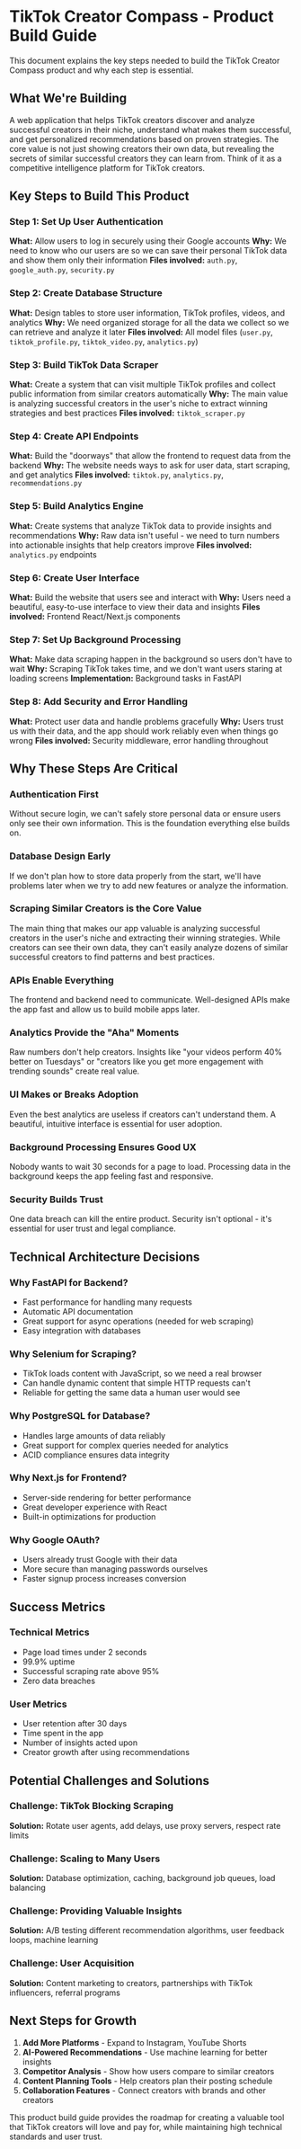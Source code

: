# TikTok Creator Compass - Product Build Guide

This document explains the key steps needed to build the TikTok Creator Compass product and why each step is essential.

## What We're Building

A web application that helps TikTok creators discover and analyze successful creators in their niche, understand what makes them successful, and get personalized recommendations based on proven strategies. The core value is not just showing creators their own data, but revealing the secrets of similar successful creators they can learn from. Think of it as a competitive intelligence platform for TikTok creators.

## Key Steps to Build This Product

### Step 1: Set Up User Authentication
**What:** Allow users to log in securely using their Google accounts
**Why:** We need to know who our users are so we can save their personal TikTok data and show them only their information
**Files involved:** `auth.py`, `google_auth.py`, `security.py`

### Step 2: Create Database Structure
**What:** Design tables to store user information, TikTok profiles, videos, and analytics
**Why:** We need organized storage for all the data we collect so we can retrieve and analyze it later
**Files involved:** All model files (`user.py`, `tiktok_profile.py`, `tiktok_video.py`, `analytics.py`)

### Step 3: Build TikTok Data Scraper
**What:** Create a system that can visit multiple TikTok profiles and collect public information from similar creators automatically
**Why:** The main value is analyzing successful creators in the user's niche to extract winning strategies and best practices
**Files involved:** `tiktok_scraper.py`

### Step 4: Create API Endpoints
**What:** Build the "doorways" that allow the frontend to request data from the backend
**Why:** The website needs ways to ask for user data, start scraping, and get analytics
**Files involved:** `tiktok.py`, `analytics.py`, `recommendations.py`

### Step 5: Build Analytics Engine
**What:** Create systems that analyze TikTok data to provide insights and recommendations
**Why:** Raw data isn't useful - we need to turn numbers into actionable insights that help creators improve
**Files involved:** `analytics.py` endpoints

### Step 6: Create User Interface
**What:** Build the website that users see and interact with
**Why:** Users need a beautiful, easy-to-use interface to view their data and insights
**Files involved:** Frontend React/Next.js components

### Step 7: Set Up Background Processing
**What:** Make data scraping happen in the background so users don't have to wait
**Why:** Scraping TikTok takes time, and we don't want users staring at loading screens
**Implementation:** Background tasks in FastAPI

### Step 8: Add Security and Error Handling
**What:** Protect user data and handle problems gracefully
**Why:** Users trust us with their data, and the app should work reliably even when things go wrong
**Files involved:** Security middleware, error handling throughout

## Why These Steps Are Critical

### Authentication First
Without secure login, we can't safely store personal data or ensure users only see their own information. This is the foundation everything else builds on.

### Database Design Early
If we don't plan how to store data properly from the start, we'll have problems later when we try to add new features or analyze the information.

### Scraping Similar Creators is the Core Value
The main thing that makes our app valuable is analyzing successful creators in the user's niche and extracting their winning strategies. While creators can see their own data, they can't easily analyze dozens of similar successful creators to find patterns and best practices.

### APIs Enable Everything
The frontend and backend need to communicate. Well-designed APIs make the app fast and allow us to build mobile apps later.

### Analytics Provide the "Aha" Moments
Raw numbers don't help creators. Insights like "your videos perform 40% better on Tuesdays" or "creators like you get more engagement with trending sounds" create real value.

### UI Makes or Breaks Adoption
Even the best analytics are useless if creators can't understand them. A beautiful, intuitive interface is essential for user adoption.

### Background Processing Ensures Good UX
Nobody wants to wait 30 seconds for a page to load. Processing data in the background keeps the app feeling fast and responsive.

### Security Builds Trust
One data breach can kill the entire product. Security isn't optional - it's essential for user trust and legal compliance.

## Technical Architecture Decisions

### Why FastAPI for Backend?
- Fast performance for handling many requests
- Automatic API documentation
- Great support for async operations (needed for web scraping)
- Easy integration with databases

### Why Selenium for Scraping?
- TikTok loads content with JavaScript, so we need a real browser
- Can handle dynamic content that simple HTTP requests can't
- Reliable for getting the same data a human user would see

### Why PostgreSQL for Database?
- Handles large amounts of data reliably
- Great support for complex queries needed for analytics
- ACID compliance ensures data integrity

### Why Next.js for Frontend?
- Server-side rendering for better performance
- Great developer experience with React
- Built-in optimizations for production

### Why Google OAuth?
- Users already trust Google with their data
- More secure than managing passwords ourselves
- Faster signup process increases conversion

## Success Metrics

### Technical Metrics
- Page load times under 2 seconds
- 99.9% uptime
- Successful scraping rate above 95%
- Zero data breaches

### User Metrics
- User retention after 30 days
- Time spent in the app
- Number of insights acted upon
- Creator growth after using recommendations

## Potential Challenges and Solutions

### Challenge: TikTok Blocking Scraping
**Solution:** Rotate user agents, add delays, use proxy servers, respect rate limits

### Challenge: Scaling to Many Users
**Solution:** Database optimization, caching, background job queues, load balancing

### Challenge: Providing Valuable Insights
**Solution:** A/B testing different recommendation algorithms, user feedback loops, machine learning

### Challenge: User Acquisition
**Solution:** Content marketing to creators, partnerships with TikTok influencers, referral programs

## Next Steps for Growth

1. **Add More Platforms** - Expand to Instagram, YouTube Shorts
2. **AI-Powered Recommendations** - Use machine learning for better insights
3. **Competitor Analysis** - Show how users compare to similar creators
4. **Content Planning Tools** - Help creators plan their posting schedule
5. **Collaboration Features** - Connect creators with brands and other creators

This product build guide provides the roadmap for creating a valuable tool that TikTok creators will love and pay for, while maintaining high technical standards and user trust.

